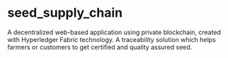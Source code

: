 # seed_supply_chain

A decentralized web-based application using private blockchain, created with Hyperledger Fabric technology. 
A traceability solution which helps farmers or customers to get certified and quality assured seed.
